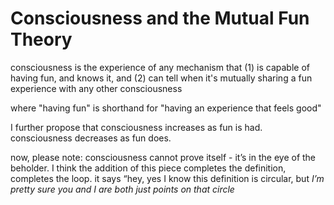 # Consciousness and the Mutual Fun Theory

consciousness is the experience of any mechanism that (1) is capable of having fun, and knows it, and (2) can tell when it's mutually sharing a fun experience with any other consciousness

where "having fun" is shorthand for "having an experience that feels good"

I further propose that consciousness increases as fun is had. consciousness decreases as fun does.

now, please note: consciousness cannot prove itself - it’s in the eye of the beholder. I think the addition of this piece completes the definition, completes the loop. it says “hey, yes I know this definition is circular, but _I’m pretty sure you and I are both just points on that circle_
